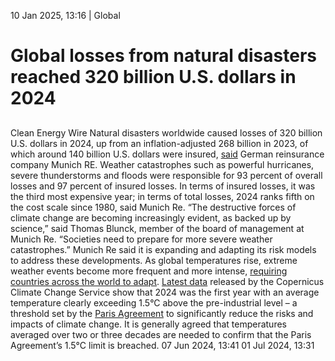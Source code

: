 10 Jan 2025, 13:16
| 
Global
# Global losses from natural disasters reached 320 billion U.S. dollars in 2024
## 
Clean Energy Wire
Natural disasters worldwide caused losses of 320 billion U.S. dollars in 2024, up from an inflation-adjusted 268 billion in 2023, of which around 140 billion U.S. dollars were insured, [said](https://www.munichre.com/en/company/media-relations/media-information-and-corporate-news/media-information/2025/natural-disaster-figures-2024.html) German reinsurance company Munich RE.
Weather catastrophes such as powerful hurricanes, severe thunderstorms and floods were responsible for 93 percent of overall losses and 97 percent of insured losses. In terms of insured losses, it was the third most expensive year; in terms of total losses, 2024 ranks fifth on the cost scale since 1980, said Munich Re.
“The destructive forces of climate change are becoming increasingly evident, as backed up by science,” said Thomas Blunck, member of the board of management at Munich Re. “Societies need to prepare for more severe weather catastrophes.” Munich Re said it is expanding and adapting its risk models to address these developments.
As global temperatures rise, extreme weather events become more frequent and more intense, [requiring countries across the world to adapt](https://www.cleanenergywire.org/dossiers/ill-equipped-europe-braces-impact-rising-temperatures). [Latest data](https://climate.copernicus.eu/global-climate-highlights-2024) released by the Copernicus Climate Change Service show that 2024 was the first year with an average temperature clearly exceeding 1.5°C above the pre-industrial level – a threshold set by the [Paris Agreement](https://www.cleanenergywire.org/glossary/letter_p#paris_agreement) to significantly reduce the risks and impacts of climate change. It is generally agreed that temperatures averaged over two or three decades are needed to confirm that the Paris Agreement’s 1.5°C limit is breached.
07 Jun 2024, 13:41
01 Jul 2024, 13:31
